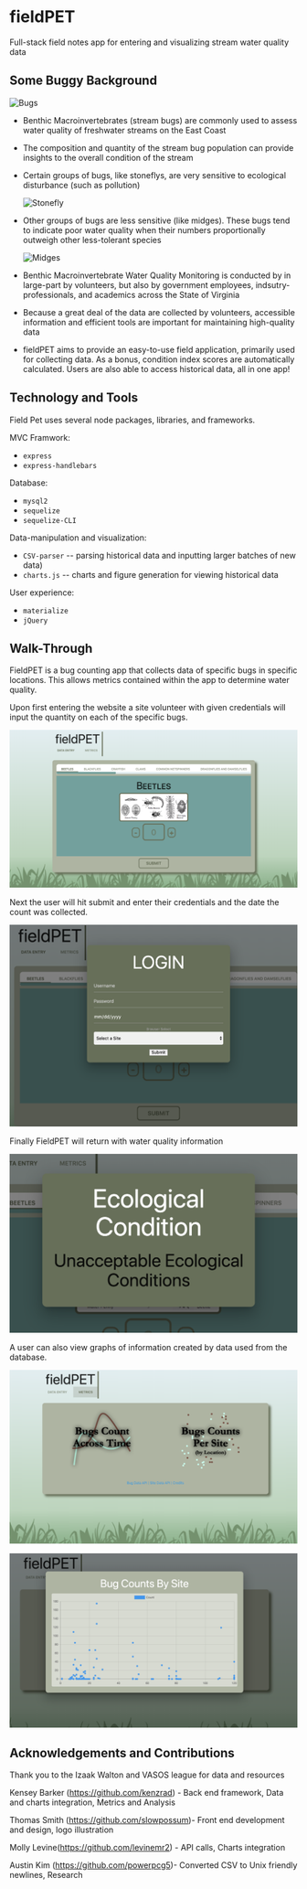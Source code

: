 # fieldPET
Full-stack field notes app for entering and visualizing stream water quality data

##  Some Buggy Background

![Bugs](http://cmwaterqualityproject.weebly.com/uploads/2/9/9/3/29939569/2730991_orig.jpg)


* Benthic Macroinvertebrates (stream bugs) are commonly used to assess water quality of freshwater streams on the East Coast

* The composition and quantity of the stream bug population can provide insights to the overall condition of the stream

* Certain groups of bugs, like stoneflys, are very sensitive to ecological disturbance (such as pollution)


  ![Stonefly](https://images.fineartamerica.com/images/artworkimages/mediumlarge/1/stonefly-larva-nymph-plecoptera-perla-marginata-steinflue-urft-valley-art.jpg)

* Other groups of bugs are less sensitive (like midges). These bugs tend to indicate poor water quality when their numbers proportionally outweigh other less-tolerant species

  ![Midges](https://www.ohio-forum.com/wp-content/uploads/2018/08/Bloodworm.jpg)

* Benthic Macroinvertebrate Water Quality Monitoring is conducted by in large-part by volunteers, but also by  government employees, indsutry-professionals, and academics across the State of Virginia

* Because a great deal of the data are collected by volunteers, accessible information and efficient tools are important for maintaining high-quality data

* fieldPET aims to provide an easy-to-use field application, primarily used for collecting data. As a bonus, condition index scores are automatically calculated. Users are also able to access historical data, all in one app!


##  Technology and Tools

Field Pet uses several node packages, libraries, and frameworks.

MVC Framwork:
* `express` 
* `express-handlebars`

Database:
* `mysql2` 
* `sequelize`
* `sequelize-CLI`

Data-manipulation and visualization:
* `CSV-parser` -- parsing historical data and inputting larger batches of new data)
* `charts.js` -- charts and figure generation for viewing historical data

User experience:
* `materialize`
* `jQuery`


##  Walk-Through

FieldPET is a bug counting app that collects data of specific bugs in specific locations. This allows metrics contained within the app to determine water quality. 

Upon first entering the website a site volunteer with given credentials will input the quantity on each of the specific bugs.

![Opening Page](public/img/readMe/opening.png "Opening Page")

Next the user will hit submit and enter their credentials and the date the count was collected. 

![Login Page](public/img/readMe/login.png "Login Page")


Finally FieldPET will return with water quality information

![Water Quality](public/img/readMe/waterQuality.png "Water Quality")

A user can also view graphs of information created by data used from the database. 


![Metrics](public/img/readMe/metrics.png "Metrics")


![Scatter Plot](public/img/readMe/scattePlot.png "Scatter Plot")

## Acknowledgements and Contributions

Thank you to the Izaak Walton and VASOS league for data and resources

Kensey Barker (https://github.com/kenzrad) - Back end framework, Data and charts integration, Metrics and Analysis

Thomas Smith (https://github.com/slowpossum)- Front end development and design, logo illustration

Molly Levine(https://github.com/levinemr2) - API calls, Charts integration

Austin Kim (https://github.com/powerpcg5)- Converted CSV to Unix friendly newlines, Research
